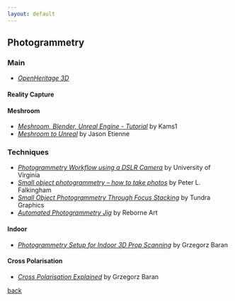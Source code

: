 ```yaml
---
layout: default
---
```


## Photogrammetry

### Main

* _[OpenHeritage 3D](https://openheritage3d.org/)_

#### Reality Capture

#### Meshroom

* _[Meshroom, Blender, Unreal Engine - Tutorial](https://www.youtube.com/watch?v=Iy9KUAO3Oe0)_ by Kams1
* _[Meshroom to Unreal](https://www.youtube.com/watch?v=MKAT3JZS0Co)_ by Jason Etienne

### Techniques

* _[Photogrammetry Workflow using a DSLR Camera](https://scholarslab.lib.virginia.edu/blog/documentation-photogrammetry/)_ by University of Virginia
* _[Small object photogrammetry – how to take photos](https://peterfalkingham.com/2019/01/16/small-object-photogrammetry-how-to-take-photos/)_ by Peter L. Falkingham
* _[Small Object Photogrammetry Through Focus Stacking](https://www.tundragraphics.com/blog/2020/06/small-object-photogrammetry-through-focus-stacking/)_ by Tundra Graphics
* _[Automated Photogrammetry Jig](https://www.youtube.com/watch?v=INYJQXWvYBI)_ by Reborne Art

#### Indoor

* _[Photogrammetry Setup for Indoor 3D Prop Scanning](https://www.youtube.com/watch?v=REA3XNgUMJg)_ by Grzegorz Baran

#### Cross Polarisation

* _[Cross Polarisation Explained](https://www.youtube.com/watch?v=uWtoZs1jgOg)_ by Grzegorz Baran


[back](../)
